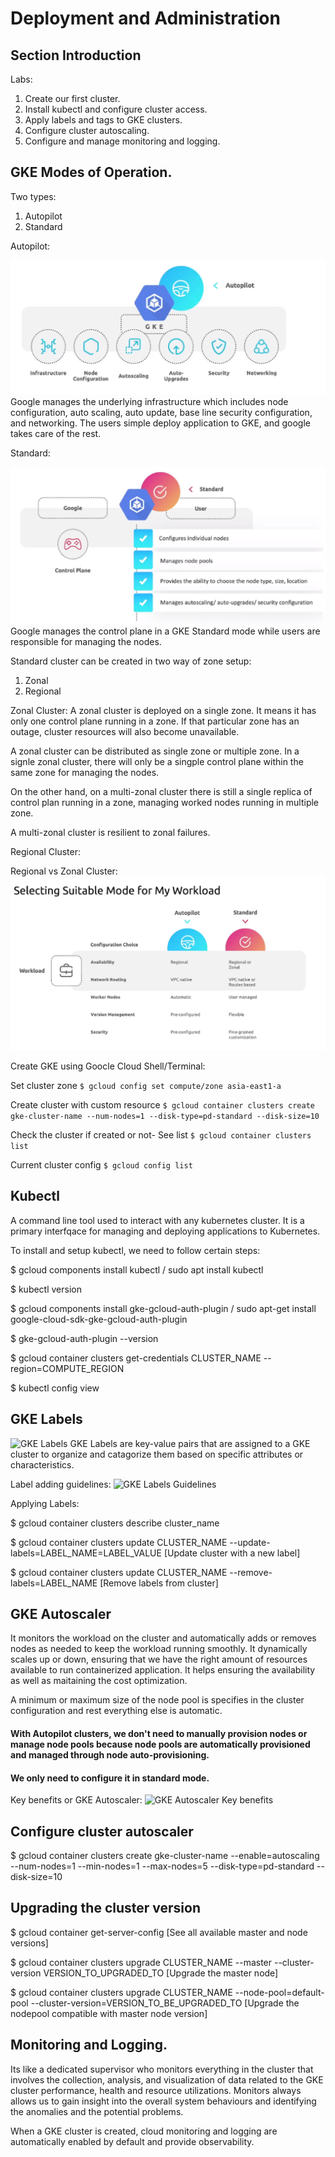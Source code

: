 # Deployment and Administration


## Section Introduction

Labs:
1. Create our first cluster. 
2. Install kubectl and configure cluster access.
3. Apply labels and tags to GKE clusters. 
4. Configure cluster autoscaling. 
5. Configure and manage monitoring and logging. 


## GKE Modes of Operation. 

Two types:

1. Autopilot
2. Standard


Autopilot: 

![GKE Autopilot](../static/4.png)
Google manages the underlying infrastructure which includes node configuration, auto scaling, auto update, base line security configuration, and networking. The users simple deploy application to GKE, and google takes care of the rest. 


Standard:

![GKE Autopilot](../static/5.png)
Google manages the control plane in a GKE Standard mode while users are responsible for managing the nodes. 

Standard cluster can be created in two way of zone setup:

1. Zonal
2. Regional


Zonal Cluster: A zonal cluster is deployed on a single zone. It means it has only one control plane running in a zone. If that particular zone has an outage, cluster resources will also become unavailable. 

A zonal cluster can be distributed as single zone or multiple zone. 
In a signle zonal cluster, there will only be a singple control plane within the same zone for managing the nodes. 

On the other hand, on a multi-zonal cluster there is still a single replica of control plan running in a zone, managing worked nodes running in multiple zone. 

A multi-zonal cluster is resilient to zonal failures. 


Regional Cluster: 



Regional vs Zonal Cluster:
![GKE Autopilot](../static/6.png)




Create GKE using Goocle Cloud Shell/Terminal:

Set cluster zone
```$ gcloud config set compute/zone asia-east1-a```

Create cluster with custom resource
```$ gcloud container clusters create gke-cluster-name --num-nodes=1 --disk-type=pd-standard --disk-size=10```

Check the cluster if created or not- See list
```$ gcloud container clusters list```

Current cluster config
```$ gcloud config list```


## Kubectl
A command line tool used to interact with any kubernetes cluster. It is a primary interfqace for managing and deploying applications to Kubernetes. 

To install and setup kubectl, we need to follow certain steps:

$ gcloud components install kubectl / sudo apt install kubectl

$ kubectl version

$ gcloud components install gke-gcloud-auth-plugin / sudo apt-get install google-cloud-sdk-gke-gcloud-auth-plugin

$ gke-gcloud-auth-plugin --version

$ gcloud container clusters get-credentials CLUSTER_NAME --region=COMPUTE_REGION

$ kubectl config view


## GKE Labels
![GKE Labels](../static/7.png)
GKE Labels are key-value pairs that are assigned to a GKE cluster to organize and catagorize them based on specific attributes or characteristics. 

Label adding guidelines:
![GKE Labels Guidelines](../static/8.png)

Applying Labels:

$ gcloud container clusters describe cluster_name

$ gcloud container clusters update CLUSTER_NAME --update-labels=LABEL_NAME=LABEL_VALUE [Update cluster with a new label]

$ gcloud container clusters update CLUSTER_NAME --remove-labels=LABEL_NAME [Remove labels from cluster]


## GKE Autoscaler
It monitors the workload on the cluster and automatically adds or removes nodes as needed to keep the workload running smoothly. It dynamically scales up or down, ensuring that we have the right amount of resources available to run containerized application. It helps ensuring the availability as well as maitaining the cost optimization. 


A minimum or maximum size of the node pool is specifies in the cluster configuration and rest everything else is automatic. 

#### With Autopilot clusters, we don't need to manually provision nodes or manage node pools because node pools are automatically provisioned and managed through node auto-provisioning. 
#### We only need to configure it in standard mode. 

Key benefits or GKE Autoscaler:
![GKE Autoscaler Key benefits](../static/9.png)


## Configure cluster autoscaler

$ gcloud container clusters create gke-cluster-name --enable=autoscaling --num-nodes=1 --min-nodes=1 --max-nodes=5 --disk-type=pd-standard --disk-size=10


## Upgrading the cluster version

$ gcloud container get-server-config [See all available master and node versions]

$ gcloud container clusters upgrade CLUSTER_NAME --master --cluster-version VERSION_TO_UPGRADED_TO [Upgrade the master node]

$ gcloud container clusters upgrade CLUSTER_NAME --node-pool=default-pool --cluster-version=VERSION_TO_BE_UPGRADED_TO [Upgrade the nodepool compatible with master node version]



## Monitoring and Logging.

Its like a dedicated supervisor who monitors everything in the cluster that involves the collection, analysis, and visualization of data related to the GKE cluster performance, health and resource utilizations.  Monitors always allows us to gain insight into the overall system behaviours and identifying the anomalies and the potential problems. 

When a GKE cluster is created, cloud monitoring and logging are automatically enabled by default and provide observability. 























